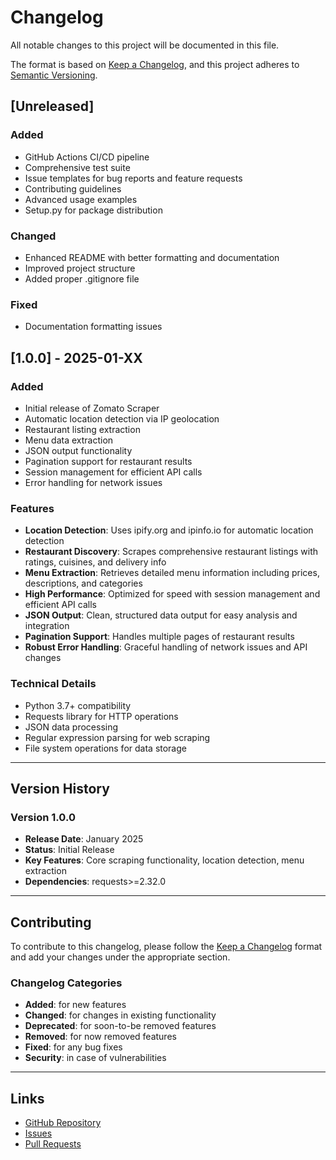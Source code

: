# Changelog

All notable changes to this project will be documented in this file.

The format is based on [Keep a Changelog](https://keepachangelog.com/en/1.0.0/),
and this project adheres to [Semantic Versioning](https://semver.org/spec/v2.0.0.html).

## [Unreleased]

### Added
- GitHub Actions CI/CD pipeline
- Comprehensive test suite
- Issue templates for bug reports and feature requests
- Contributing guidelines
- Advanced usage examples
- Setup.py for package distribution

### Changed
- Enhanced README with better formatting and documentation
- Improved project structure
- Added proper .gitignore file

### Fixed
- Documentation formatting issues

## [1.0.0] - 2025-01-XX

### Added
- Initial release of Zomato Scraper
- Automatic location detection via IP geolocation
- Restaurant listing extraction
- Menu data extraction
- JSON output functionality
- Pagination support for restaurant results
- Session management for efficient API calls
- Error handling for network issues

### Features
- **Location Detection**: Uses ipify.org and ipinfo.io for automatic location detection
- **Restaurant Discovery**: Scrapes comprehensive restaurant listings with ratings, cuisines, and delivery info
- **Menu Extraction**: Retrieves detailed menu information including prices, descriptions, and categories
- **High Performance**: Optimized for speed with session management and efficient API calls
- **JSON Output**: Clean, structured data output for easy analysis and integration
- **Pagination Support**: Handles multiple pages of restaurant results
- **Robust Error Handling**: Graceful handling of network issues and API changes

### Technical Details
- Python 3.7+ compatibility
- Requests library for HTTP operations
- JSON data processing
- Regular expression parsing for web scraping
- File system operations for data storage

---

## Version History

### Version 1.0.0
- **Release Date**: January 2025
- **Status**: Initial Release
- **Key Features**: Core scraping functionality, location detection, menu extraction
- **Dependencies**: requests>=2.32.0

---

## Contributing

To contribute to this changelog, please follow the [Keep a Changelog](https://keepachangelog.com/en/1.0.0/) format and add your changes under the appropriate section.

### Changelog Categories

- **Added**: for new features
- **Changed**: for changes in existing functionality
- **Deprecated**: for soon-to-be removed features
- **Removed**: for now removed features
- **Fixed**: for any bug fixes
- **Security**: in case of vulnerabilities

---

## Links

- [GitHub Repository](https://github.com/224Abhay/zomato-scraper)
- [Issues](https://github.com/224Abhay/zomato-scraper/issues)
- [Pull Requests](https://github.com/224Abhay/zomato-scraper/pulls) 